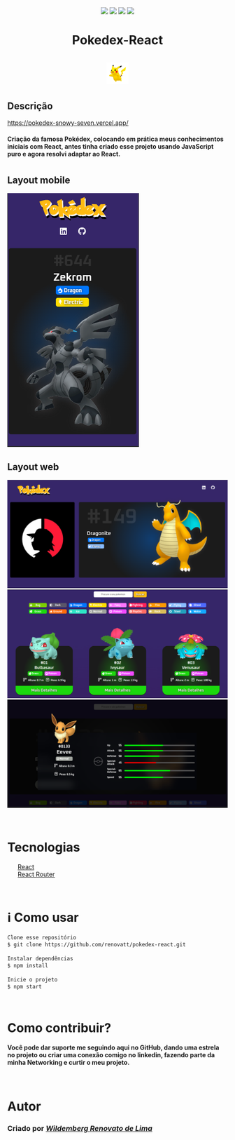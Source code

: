 <div align='center'>
<div>
    <img src="https://img.shields.io/github/repo-size/renovatt/dogs">
    <img src="https://img.shields.io/github/languages/count/renovatt/dogs">
    <img src="https://img.shields.io/github/languages/top/renovatt/dogs">
    <img src="https://img.shields.io/github/last-commit/renovatt/dogs">
</div>
</div>

#

<div align='center'>
<h1>Pokedex-React <br> <br>
<img src="https://raw.githubusercontent.com/PokeAPI/sprites/master/sprites/pokemon/other/home/25.png" width="50px"></h1>
</div>

## Descrição

https://pokedex-snowy-seven.vercel.app/

#### Criação da famosa Pokédex, colocando em prática meus conhecimentos iniciais com React, antes tinha criado esse projeto usando JavaScript puro e agora resolvi adaptar ao React.

#

## Layout mobile
![Mobile 1](./public/mobile-1.png)

## Layout web
![Web 1](./public/web-1.png) ![Web 2](./public/web-2.png) ![Web 3](./public/web-3.png)

<br>

# Tecnologias

<ul>
    <li style="list-style: none;">
    <a href="https://create-react-app.dev/" target="_blank">React</a></li>
    <li style="list-style: none;">
    <a href="https://reactrouter.com/" target="_blank">React Router</a></li>
</ul>

<br>

# ℹ️ Como usar

    Clone esse repositório
    $ git clone https://github.com/renovatt/pokedex-react.git

    Instalar dependências
    $ npm install

    Inicie o projeto
    $ npm start

<br>

# Como contribuir?

#### Você pode dar suporte me seguindo aqui no GitHub, dando uma estrela no projeto ou criar uma conexão comigo no linkedin, fazendo parte da minha Networking e curtir o meu projeto.

<br>

# Autor

### Criado por <a href="https://www.linkedin.com/in/renovatt/" target="_blank">*Wildemberg Renovato de Lima*</a>